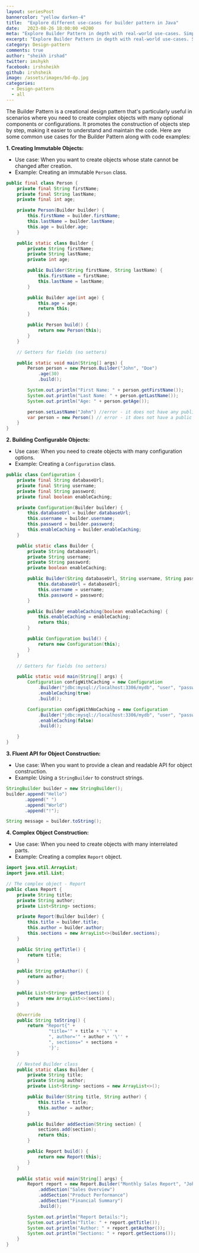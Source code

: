 ```yaml
---
layout: seriesPost
bannercolor: "yellow darken-4"
title:  "Explore different use-cases for builder pattern in Java"
date:   2023-08-26 18:00:00 +0200
meta: "Explore Builder Pattern in depth with real-world use-cases. Simplify complex object creation, create fluent APIs, build immutable objects, and configure customizable objects efficiently for enhanced software design and development."
excerpt: "Explore Builder Pattern in depth with real-world use-cases. Simplify complex object creation, create fluent APIs, build immutable objects, and configure customizable objects efficiently for enhanced software design and development."
category: Design-pattern
comments: true
author: "sheikh irshad"
twitter: imshykh    
facebook: irshsheikh
github: irshsheik
image: /assets/images/bd-dp.jpg
categories:
  - Design-pattern
  - all
---
```


The Builder Pattern is a creational design pattern that's particularly useful in scenarios where you need to create complex objects with many optional components or configurations. It promotes the construction of objects step by step, making it easier to understand and maintain the code. Here are some common use cases for the Builder Pattern along with code examples:

**1. Creating Immutable Objects:**

- Use case: When you want to create objects whose state cannot be changed after creation.
- Example: Creating an immutable `Person` class.

```java
public final class Person {
    private final String firstName;
    private final String lastName;
    private final int age;

    private Person(Builder builder) {
        this.firstName = builder.firstName;
        this.lastName = builder.lastName;
        this.age = builder.age;
    }

    public static class Builder {
        private String firstName;
        private String lastName;
        private int age;

        public Builder(String firstName, String lastName) {
            this.firstName = firstName;
            this.lastName = lastName;
        }

        public Builder age(int age) {
            this.age = age;
            return this;
        }

        public Person build() {
            return new Person(this);
        }
    }

    // Getters for fields (no setters)

    public static void main(String[] args) {
        Person person = new Person.Builder("John", "Doe")
            .age(30)
            .build();

        System.out.println("First Name: " + person.getFirstName());
        System.out.println("Last Name: " + person.getLastName());
        System.out.println("Age: " + person.getAge());

        person.setLastName("John") //error - it does not have any public setters
        var person = new Person() // error - it does not have a public constructor
    }
}
```

**2. Building Configurable Objects:**

- Use case: When you need to create objects with many configuration options.
- Example: Creating a `Configuration` class.

```java
public class Configuration {
    private final String databaseUrl;
    private final String username;
    private final String password;
    private final boolean enableCaching;

    private Configuration(Builder builder) {
        this.databaseUrl = builder.databaseUrl;
        this.username = builder.username;
        this.password = builder.password;
        this.enableCaching = builder.enableCaching;
    }

    public static class Builder {
        private String databaseUrl;
        private String username;
        private String password;
        private boolean enableCaching;

        public Builder(String databaseUrl, String username, String password) {
            this.databaseUrl = databaseUrl;
            this.username = username;
            this.password = password;
        }

        public Builder enableCaching(boolean enableCaching) {
            this.enableCaching = enableCaching;
            return this;
        }

        public Configuration build() {
            return new Configuration(this);
        }
    }

    // Getters for fields (no setters)

    public static void main(String[] args) {
        Configuration configWithCaching = new Configuration
            .Builder("jdbc:mysql://localhost:3306/mydb", "user", "password")
            .enableCaching(true)
            .build();

		Configuration configWithNoCaching = new Configuration
            .Builder("jdbc:mysql://localhost:3306/mydb", "user", "password")
            .enableCaching(false)
            .build();

    }
}
```

**3. Fluent API for Object Construction:**

- Use case: When you want to provide a clean and readable API for object construction.
- Example: Using a `StringBuilder` to construct strings.

```java
StringBuilder builder = new StringBuilder();
builder.append("Hello")
       .append(" ")
       .append("World")
       .append("!");

String message = builder.toString();

```

**4. Complex Object Construction:**

- Use case: When you need to create objects with many interrelated parts.
- Example: Creating a complex `Report` object.

```java
import java.util.ArrayList;
import java.util.List;

// The complex object - Report
public class Report {
    private String title;
    private String author;
    private List<String> sections;

    private Report(Builder builder) {
        this.title = builder.title;
        this.author = builder.author;
        this.sections = new ArrayList<>(builder.sections);
    }

    public String getTitle() {
        return title;
    }

    public String getAuthor() {
        return author;
    }

    public List<String> getSections() {
        return new ArrayList<>(sections);
    }

    @Override
    public String toString() {
        return "Report{" +
                "title='" + title + '\'' +
                ", author='" + author + '\'' +
                ", sections=" + sections +
                '}';
    }

    // Nested Builder class
    public static class Builder {
        private String title;
        private String author;
        private List<String> sections = new ArrayList<>();

        public Builder(String title, String author) {
            this.title = title;
            this.author = author;
        }

        public Builder addSection(String section) {
            sections.add(section);
            return this;
        }

        public Report build() {
            return new Report(this);
        }
    }

    public static void main(String[] args) {
        Report report = new Report.Builder("Monthly Sales Report", "John Doe")
            .addSection("Sales Overview")
            .addSection("Product Performance")
            .addSection("Financial Summary")
            .build();

        System.out.println("Report Details:");
        System.out.println("Title: " + report.getTitle());
        System.out.println("Author: " + report.getAuthor());
        System.out.println("Sections: " + report.getSections());
    }
}
```
